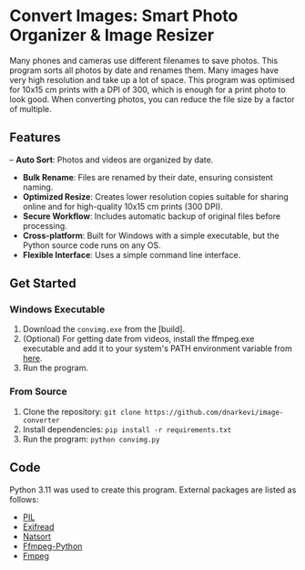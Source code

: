 # Convert Images: Smart Photo Organizer & Image Resizer

Many phones and cameras use different filenames to save photos. This program sorts all photos by date and renames them. Many images have very high resolution and take up a lot of space. This program was optimised for 10x15 cm prints with a DPI of 300, which is enough for a print photo to look good. When converting photos, you can reduce the file size by a factor of multiple.

## Features

– __Auto Sort__: Photos and videos are organized by date.
- __Bulk Rename__: Files are renamed by their date, ensuring consistent naming.
- __Optimized Resize__: Creates lower resolution copies suitable for sharing online and for high-quality 10x15 cm prints (300 DPI).
- __Secure Workflow__: Includes automatic backup of original files before processing.
- __Cross-platform__: Built for Windows with a simple executable, but the Python source code runs on any OS.
- __Flexible Interface__: Uses a simple command line interface.


## Get Started

### Windows Executable

1. Download the `convimg.exe` from the [build].
2. (Optional) For getting date from videos, install the ffmpeg.exe executable and add it to your system's PATH environment variable from [here](https://github.com/BtbN/FFmpeg-Builds/releases).
3. Run the program.

### From Source

1.  Clone the repository: `git clone https://github.com/dnarkevi/image-converter`
2.  Install dependencies: `pip install -r requirements.txt`
3.  Run the program: `python convimg.py`

## Code

Python 3.11 was used to create this program. External packages are listed as follows:

- [PIL](https://pypi.org/project/pillow/)
- [Exifread](https://pypi.org/project/ExifRead/)
- [Natsort](https://pypi.org/project/natsort/)
- [Ffmpeg-Python](https://pypi.org/project/ffmpeg-python/)
- [Fmpeg](https://github.com/BtbN/FFmpeg-Builds/releases)

